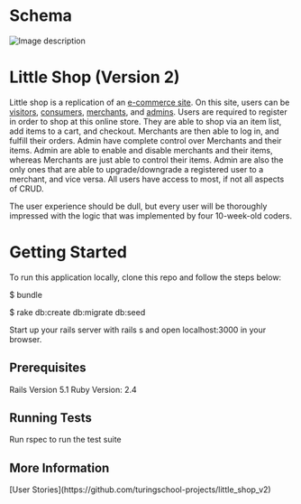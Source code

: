 <h1>Schema</h1>

![Image description](https://github.com/Kate-v2/little_shop_v2/blob/master/Screen%20Shot%202018-10-25%20at%201.31.24%20PM.png)

<h1>Little Shop (Version 2)</h1>

Little shop is a replication of an [e-commerce site](https://www.urbandictionary.com/define.php?term=ecommerce). On this site, users can be [visitors](https://media2.giphy.com/media/fnuSiwXMTV3zmYDf6k/giphy.gif?cid=3640f6095bdb0bd1343658712ec54980), [consumers](https://media2.giphy.com/media/VTXzh4qtahZS/giphy.gif?cid=3640f6095bdb0c8a353950626fc230af), [merchants](https://media2.giphy.com/media/LCdPNT81vlv3y/giphy.gif?cid=3640f6095bdb0d776838643063b2dc37), and [admins](https://media2.giphy.com/media/5hkya8RZAYgR7a2Hda/giphy.gif?cid=3640f6095bdb0dc4537672696bf3253f). Users are required to register in order to shop at this online store. They are able to shop via an item list, add items to a cart, and checkout. Merchants are then able to log in, and fulfill their orders. Admin have complete control over Merchants and their items. Admin are able to enable and disable merchants and their items, whereas Merchants are just able to control their items. Admin are also the only ones that are able to upgrade/downgrade a registered user to a merchant, and vice versa. All users have access to most, if not all aspects of CRUD. 

The user experience should be dull, but every user will be thoroughly impressed with the logic that was implemented by four 10-week-old coders.

<h1> Getting Started </h1>


To run this application locally, clone this repo and follow the steps below:

$ bundle

$ rake db:create db:migrate db:seed

Start up your rails server with rails s and open localhost:3000 in your browser.

<h2>Prerequisites</h2>

Rails Version 5.1
Ruby Version: 2.4

<h2>Running Tests </h2>

Run rspec to run the test suite

<h2>More Information</h2>
[User Stories](https://github.com/turingschool-projects/little_shop_v2)


